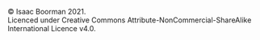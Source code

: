 &copy; Isaac Boorman 2021.  
Licenced under Creative Commons Attribute-NonCommercial-ShareAlike International Licence v4.0.
